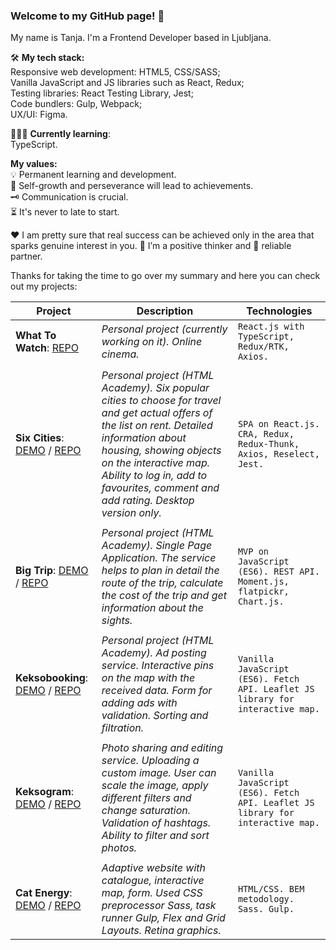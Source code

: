### Welcome to my GitHub page! 👋 
My name is Tanja. I'm a Frontend Developer based in Ljubljana.

🛠 **My tech stack:**<br/>
Responsive web development: HTML5, CSS/SASS;<br/>
Vanilla JavaScript and JS libraries such as React, Redux;<br/>
Testing libraries: React Testing Library, Jest;<br/>
Code bundlers: Gulp, Webpack;<br/>
UX/UI: Figma.

👩🏻‍🎓 **Currently learning**:<br/>
TypeScript.

**My values:**<br/>
💡 Permanent learning and development. <br/>
💪 Self-growth and perseverance will lead to achievements. <br/>
🗝️ Communication is crucial. <br/>
⏳ It's never to late to start.<br/>

♥️ I am pretty sure that real success can be achieved only in the area that sparks genuine interest in you.
🥳 I’m a positive thinker and 🤝 reliable partner.

Thanks for taking the time to go over my summary and here you can check out my projects:

Project | Description | Technologies
--- | --- | ---
**What To Watch**: [REPO](https://github.com/tanjaslo/what-to-watch) | *Personal project (currently working on it). Online cinema.* | `React.js with TypeScript, Redux/RTK, Axios.`
 |  | 
**Six Cities**: [DEMO](https://six-cities-7.vercel.app/) / [REPO](https://github.com/tanjaslo/1621659-six-cities-7) | *Personal project (HTML Academy). Six popular cities to choose for travel and get actual offers of the list on rent. Detailed information about housing, showing objects on the interactive map. Ability to log in, add to favourites, comment and add rating. Desktop version only.* | `SPA on React.js. CRA, Redux, Redux-Thunk, Axios, Reselect, Jest.`
 |  | 
**Big Trip**: [DEMO](https://big-trip-14.vercel.app/) / [REPO](https://github.com/tanjaslo/1621659-big-trip-14) | *Personal project (HTML Academy). Single Page Application. The service helps to plan in detail the route of the trip, calculate the cost of the trip and get information about the sights.* | `MVP on JavaScript (ES6). REST API. Moment.js, flatpickr, Chart.js.`
 |  |
**Keksobooking**: [DEMO](https://keksobooking-22.vercel.app/) / [REPO](https://github.com/tanjaslo/1621659-keksobooking-22) | *Personal project (HTML Academy). Ad posting service. Interactive pins on the map with the received data. Form for adding ads with validation. Sorting and filtration.* | `Vanilla JavaScript (ES6). Fetch API. Leaflet JS library for interactive map.`
 |  | 
**Keksogram**: [DEMO](https://tanjaslo.github.io/keksogram) / [REPO](https://github.com/tanjaslo/keksogram) | *Photo sharing and editing service. Uploading a custom image. User can scale the image, apply different filters and change saturation. Validation of hashtags. Ability to filter and sort photos.* | `Vanilla JavaScript (ES6). Fetch API. Leaflet JS library for interactive map.`
 |  | 
**Cat Energy**: [DEMO](https://tanjaslo.github.io/1621659-cat-energy-23/) / [REPO](https://github.com/tanjaslo/1621659-cat-energy-23) | *Adaptive website with catalogue, interactive map, form. Used CSS preprocessor Sass, task runner Gulp, Flex and Grid Layouts. Retina graphics.* | `HTML/CSS. BEM metodology. Sass. Gulp.`

<!--
**tanjaslo/tanjaslo** is a ✨ _special_ ✨ repository because its `README.md` (this file) appears on your GitHub profile.

Here are some ideas to get you started:

- 🔭 I’m currently working on ...
- 🌱 I’m currently learning ...
- 👯 I’m looking to collaborate on ...
- 🤔 I’m looking for help with ...
- 💬 Ask me about ...
- 📫 How to reach me: ...
- 😄 Pronouns: ...
- ⚡ Fun fact: ...
- 
[go](http://stackoverflow.com){:target="_blank" rel="noopener"}
https://github.com/sandino/Markdown-Cheatsheet/blob/master/README.md#images
-->
